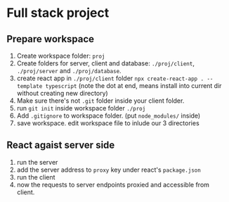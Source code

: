 # Full stack project
## Prepare workspace
1. Create workspace folder: `proj`
2. Create folders for server, client and database: `./proj/client`, `./proj/server` and `./proj/database`.
3. create react app in `./proj/client` folder `npx create-react-app . --template typescript` (note the dot at end, means install into current dir without creating new directory)
4. Make sure there's not `.git` folder inside your client folder.
5. run `git init` inside workspace folder `./proj`
6. Add `.gitignore` to workspace folder. (put `node_modules/` inside)
6. save workspace. edit workspace file to inlude our 3 directories

## React agaist server side
1. run the server
2. add the server address to `proxy` key under react's `package.json`
3. run the client
4. now the requests to server endpoints proxied and accessible from client.